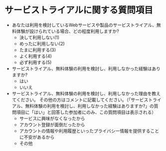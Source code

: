 # サービストライアルに関する質問項目
- あなたは利用を検討しているWebサービスや製品のサービストライアル、無料体験が設けられている場合、どの程度利用しますか?
    - 決して利用しない(1)
    - めったに利用しない(2)
    - たまに利用する(3)
    - よく利用する(4)
    - 必ず利用する(5)
- サービストライアル、無料体験の利用を検討し、利用しなかった経験はありますか?
    - はい
    - いいえ
- サービストライアル、無料体験の利用を検討し、利用しなかった理由を教えてください。 その他の方はコメントに記載してください。（「サービストライアル、無料体験の利用を検討し、利用しなかった経験はありますか?」の質問項目に「はい」と回答した参加者にのみ、この質問項目は表示される）
    - サービスに興味がなくなったから
    - アカウント登録が面倒だったから
    - アカウントの情報や利用履歴といったプライバシー情報を提供することに不安があるから
    - その他
